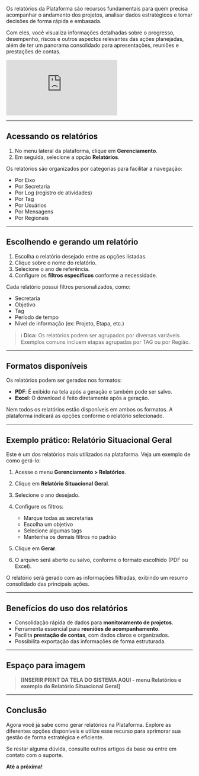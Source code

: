 Os relatórios da Plataforma são recursos fundamentais para quem precisa acompanhar o andamento dos projetos, analisar dados estratégicos e tomar decisões de forma rápida e embasada.

Com eles, você visualiza informações detalhadas sobre o progresso, desempenho, riscos e outros aspectos relevantes das ações planejadas, além de ter um panorama consolidado para apresentações, reuniões e prestações de contas.

<div class="video-container">
  <iframe
    src="https://player.vimeo.com/video/1121523645"
    title="Tutoria Vimeo"
    frameborder="0"
    allow="autoplay; fullscreen; picture-in-picture"
    allowfullscreen>
  </iframe>
</div>

---

## Acessando os relatórios

1. No menu lateral da plataforma, clique em **Gerenciamento**.
2. Em seguida, selecione a opção **Relatórios**.

Os relatórios são organizados por categorias para facilitar a navegação:

* Por Eixo
* Por Secretaria
* Por Log (registro de atividades)
* Por Tag
* Por Usuários
* Por Mensagens
* Por Regionais

---

## Escolhendo e gerando um relatório

1. Escolha o relatório desejado entre as opções listadas.
2. Clique sobre o nome do relatório.
3. Selecione o ano de referência.
4. Configure os **filtros específicos** conforme a necessidade.

Cada relatório possui filtros personalizados, como:

* Secretaria
* Objetivo
* Tag
* Período de tempo
* Nível de informação (ex: Projeto, Etapa, etc.)

> ℹ️ **Dica:** Os relatórios podem ser agrupados por diversas variáveis. Exemplos comuns incluem etapas agrupadas por TAG ou por Região.

---

## Formatos disponíveis

Os relatórios podem ser gerados nos formatos:

* **PDF**: É exibido na tela após a geração e também pode ser salvo.
* **Excel**: O download é feito diretamente após a geração.

Nem todos os relatórios estão disponíveis em ambos os formatos. A plataforma indicará as opções conforme o relatório selecionado.

---

## Exemplo prático: Relatório Situacional Geral

Este é um dos relatórios mais utilizados na plataforma. Veja um exemplo de como gerá-lo:

1. Acesse o menu **Gerenciamento > Relatórios**.
2. Clique em **Relatório Situacional Geral**.
3. Selecione o ano desejado.
4. Configure os filtros:

   * Marque todas as secretarias
   * Escolha um objetivo
   * Selecione algumas tags
   * Mantenha os demais filtros no padrão
5. Clique em **Gerar**.
6. O arquivo será aberto ou salvo, conforme o formato escolhido (PDF ou Excel).

O relatório será gerado com as informações filtradas, exibindo um resumo consolidado das principais ações.

---

## Benefícios do uso dos relatórios

* Consolidação rápida de dados para **monitoramento de projetos**.
* Ferramenta essencial para **reuniões de acompanhamento**.
* Facilita **prestação de contas**, com dados claros e organizados.
* Possibilita exportação das informações de forma estruturada.

---

## Espaço para imagem

> **[INSERIR PRINT DA TELA DO SISTEMA AQUI - menu Relatórios e exemplo do Relatório Situacional Geral]**

---

## Conclusão

Agora você já sabe como gerar relatórios na Plataforma. Explore as diferentes opções disponíveis e utilize esse recurso para aprimorar sua gestão de forma estratégica e eficiente.

Se restar alguma dúvida, consulte outros artigos da base ou entre em contato com o suporte.

**Até a próxima!**
